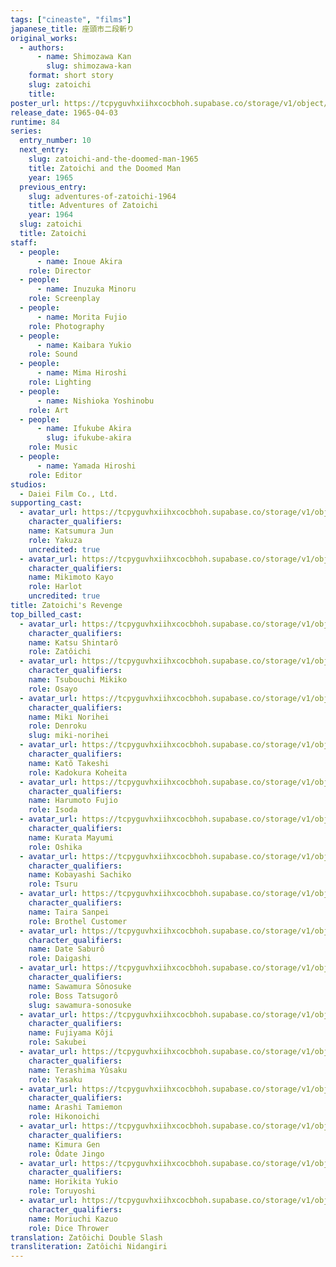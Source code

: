 ```yaml
---
tags: ["cineaste", "films"]
japanese_title: 座頭市二段斬り
original_works:
  - authors:
      - name: Shimozawa Kan
        slug: shimozawa-kan
    format: short story
    slug: zatoichi
    title:
poster_url: https://tcpyguvhxiihxcocbhoh.supabase.co/storage/v1/object/public/godzilla-cineaste-public/content/films/zatoichis-revenge-1965/posters/zatoichis-revenge-1965.jpg
release_date: 1965-04-03
runtime: 84
series:
  entry_number: 10
  next_entry:
    slug: zatoichi-and-the-doomed-man-1965
    title: Zatoichi and the Doomed Man
    year: 1965
  previous_entry:
    slug: adventures-of-zatoichi-1964
    title: Adventures of Zatoichi
    year: 1964
  slug: zatoichi
  title: Zatoichi
staff:
  - people:
      - name: Inoue Akira
    role: Director
  - people:
      - name: Inuzuka Minoru
    role: Screenplay
  - people:
      - name: Morita Fujio
    role: Photography
  - people:
      - name: Kaibara Yukio
    role: Sound
  - people:
      - name: Mima Hiroshi
    role: Lighting
  - people:
      - name: Nishioka Yoshinobu
    role: Art
  - people:
      - name: Ifukube Akira
        slug: ifukube-akira
    role: Music
  - people:
      - name: Yamada Hiroshi
    role: Editor
studios:
  - Daiei Film Co., Ltd.
supporting_cast:
  - avatar_url: https://tcpyguvhxiihxcocbhoh.supabase.co/storage/v1/object/public/godzilla-cineaste-public/content/films/zatoichis-revenge-1965/cast-avatars/jun-katsumura-0.jpg
    character_qualifiers:
    name: Katsumura Jun
    role: Yakuza
    uncredited: true
  - avatar_url: https://tcpyguvhxiihxcocbhoh.supabase.co/storage/v1/object/public/godzilla-cineaste-public/content/films/zatoichis-revenge-1965/cast-avatars/kayo-mikimoto-0.jpg
    character_qualifiers:
    name: Mikimoto Kayo
    role: Harlot
    uncredited: true
title: Zatoichi's Revenge
top_billed_cast:
  - avatar_url: https://tcpyguvhxiihxcocbhoh.supabase.co/storage/v1/object/public/godzilla-cineaste-public/content/films/zatoichis-revenge-1965/cast-avatars/shintaro-katsu-0.jpg
    character_qualifiers:
    name: Katsu Shintarô
    role: Zatôichi
  - avatar_url: https://tcpyguvhxiihxcocbhoh.supabase.co/storage/v1/object/public/godzilla-cineaste-public/content/films/zatoichis-revenge-1965/cast-avatars/mikiko-tsubouchi-0.jpg
    character_qualifiers:
    name: Tsubouchi Mikiko
    role: Osayo
  - avatar_url: https://tcpyguvhxiihxcocbhoh.supabase.co/storage/v1/object/public/godzilla-cineaste-public/content/films/zatoichis-revenge-1965/cast-avatars/norihei-miki-0.jpg
    character_qualifiers:
    name: Miki Norihei
    role: Denroku
    slug: miki-norihei
  - avatar_url: https://tcpyguvhxiihxcocbhoh.supabase.co/storage/v1/object/public/godzilla-cineaste-public/content/films/zatoichis-revenge-1965/cast-avatars/takeshi-kato-0.jpg
    character_qualifiers:
    name: Katô Takeshi
    role: Kadokura Koheita
  - avatar_url: https://tcpyguvhxiihxcocbhoh.supabase.co/storage/v1/object/public/godzilla-cineaste-public/content/films/zatoichis-revenge-1965/cast-avatars/fujio-harumoto-0.jpg
    character_qualifiers:
    name: Harumoto Fujio
    role: Isoda
  - avatar_url: https://tcpyguvhxiihxcocbhoh.supabase.co/storage/v1/object/public/godzilla-cineaste-public/content/films/zatoichis-revenge-1965/cast-avatars/mayumi-kurata-0.jpg
    character_qualifiers:
    name: Kurata Mayumi
    role: Oshika
  - avatar_url: https://tcpyguvhxiihxcocbhoh.supabase.co/storage/v1/object/public/godzilla-cineaste-public/content/films/zatoichis-revenge-1965/cast-avatars/sachiko-kobayashi-0.jpg
    character_qualifiers:
    name: Kobayashi Sachiko
    role: Tsuru
  - avatar_url: https://tcpyguvhxiihxcocbhoh.supabase.co/storage/v1/object/public/godzilla-cineaste-public/content/films/zatoichis-revenge-1965/cast-avatars/shinpaira-taira-0.jpg
    character_qualifiers:
    name: Taira Sanpei
    role: Brothel Customer
  - avatar_url: https://tcpyguvhxiihxcocbhoh.supabase.co/storage/v1/object/public/godzilla-cineaste-public/content/films/zatoichis-revenge-1965/cast-avatars/saburo-date-0.jpg
    character_qualifiers:
    name: Date Saburô
    role: Daigashi
  - avatar_url: https://tcpyguvhxiihxcocbhoh.supabase.co/storage/v1/object/public/godzilla-cineaste-public/content/films/zatoichis-revenge-1965/cast-avatars/sonosuke-sawamura-0.jpg
    character_qualifiers:
    name: Sawamura Sônosuke
    role: Boss Tatsugorô
    slug: sawamura-sonosuke
  - avatar_url: https://tcpyguvhxiihxcocbhoh.supabase.co/storage/v1/object/public/godzilla-cineaste-public/content/films/zatoichis-revenge-1965/cast-avatars/koji-fujiyama-0.jpg
    character_qualifiers:
    name: Fujiyama Kôji
    role: Sakubei
  - avatar_url: https://tcpyguvhxiihxcocbhoh.supabase.co/storage/v1/object/public/godzilla-cineaste-public/content/films/zatoichis-revenge-1965/cast-avatars/yusaku-terashima-0.jpg
    character_qualifiers:
    name: Terashima Yûsaku
    role: Yasaku
  - avatar_url: https://tcpyguvhxiihxcocbhoh.supabase.co/storage/v1/object/public/godzilla-cineaste-public/content/films/zatoichis-revenge-1965/cast-avatars/tamiemon-arashi-0.jpg
    character_qualifiers:
    name: Arashi Tamiemon
    role: Hikonoichi
  - avatar_url: https://tcpyguvhxiihxcocbhoh.supabase.co/storage/v1/object/public/godzilla-cineaste-public/content/films/zatoichis-revenge-1965/cast-avatars/gen-kimura-0.jpg
    character_qualifiers:
    name: Kimura Gen
    role: Ôdate Jingo
  - avatar_url: https://tcpyguvhxiihxcocbhoh.supabase.co/storage/v1/object/public/godzilla-cineaste-public/content/films/zatoichis-revenge-1965/cast-avatars/yukio-horikita-0.jpg
    character_qualifiers:
    name: Horikita Yukio
    role: Toruyoshi
  - avatar_url: https://tcpyguvhxiihxcocbhoh.supabase.co/storage/v1/object/public/godzilla-cineaste-public/content/films/zatoichis-revenge-1965/cast-avatars/kazuo-moriuchi-0.jpg
    character_qualifiers:
    name: Moriuchi Kazuo
    role: Dice Thrower
translation: Zatôichi Double Slash
transliteration: Zatôichi Nidangiri
---
```

